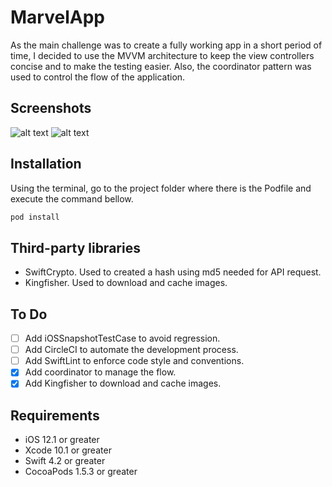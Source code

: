 # MarvelApp
 As the main challenge was to create a fully working app in a short period of time, I decided to use the MVVM architecture to keep the view controllers concise and to make the testing easier. Also, the coordinator pattern was used to control the flow of the application.
 
## Screenshots
![alt text](https://github.com/homerooliveira/MarvelApp/raw/dev/list.png "List of Characters") ![alt text](https://github.com/homerooliveira/MarvelApp/raw/dev/detail.png "Detail of Character")
## Installation

Using the terminal, go to the project folder where there is the Podfile and execute the command bellow.
``` sh
pod install
```
## Third-party libraries
- SwiftCrypto. Used to created a hash using md5 needed for API request.
- Kingfisher. Used to download and cache images.

## To Do
- [ ] Add iOSSnapshotTestCase to avoid regression.
- [ ] Add CircleCI to automate the development process.
- [ ] Add SwiftLint to enforce code style and conventions.
- [x] Add coordinator to manage the flow.
- [x] Add Kingfisher to download and cache images.

## Requirements
- iOS 12.1 or greater
- Xcode 10.1 or greater
- Swift 4.2 or greater 
- CocoaPods 1.5.3 or greater
